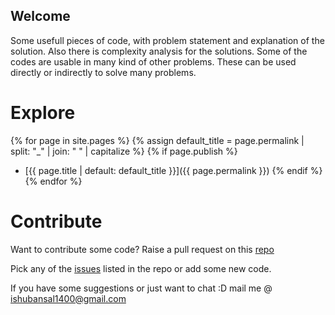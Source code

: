 ## Welcome

Some usefull pieces of code, with problem statement and explanation of the solution. Also there is complexity analysis for the solutions. Some of the codes are usable in many kind of other problems. These can be used directly or indirectly to solve many problems.

# Explore
{% for page in site.pages %}
{% assign default_title = page.permalink | split: "_" | join: " " | capitalize %}
{% if page.publish %}
 - [{{ page.title | default: default_title }}]({{ page.permalink }})
{% endif %}
{% endfor %}

# Contribute
Want to contribute some code? Raise a pull request on this [repo](https://github.com/ishu9bansal/ideone)

Pick any of the [issues](https://github.com/ishu9bansal/ideone/issues) listed in the repo or add some new code.

If you have some suggestions or just want to chat :D mail me @ ishubansal1400@gmail.com
